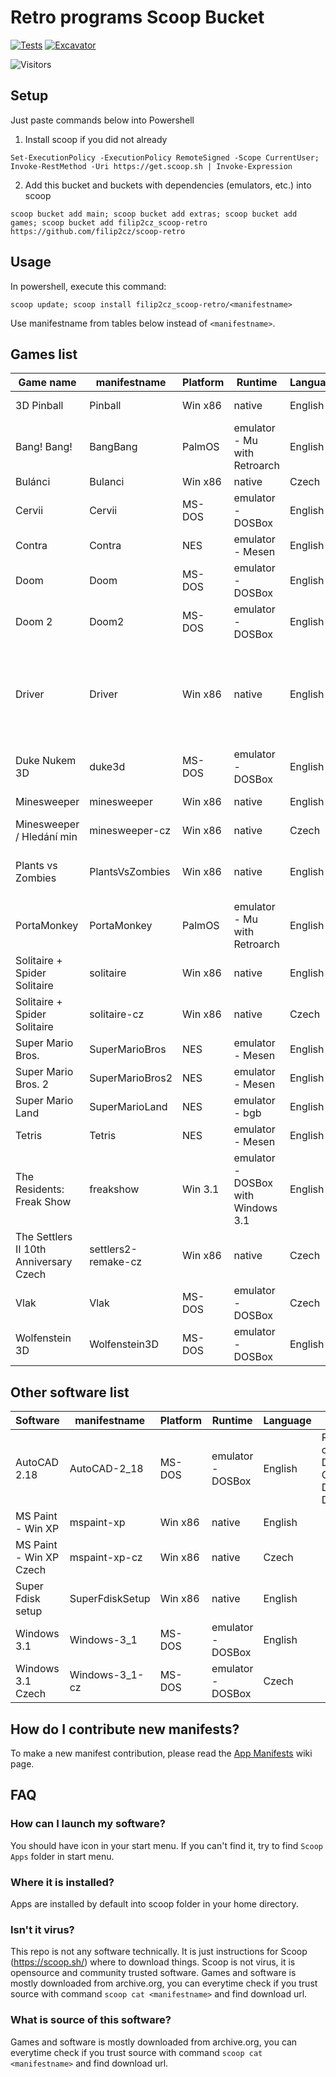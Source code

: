# Retro programs Scoop Bucket

[![Tests](https://github.com/filip2cz/scoop-retro/actions/workflows/ci.yml/badge.svg)](https://github.com/filip2cz/scoop-retro/actions/workflows/ci.yml) [![Excavator](https://github.com/filip2cz/scoop-retro/actions/workflows/excavator.yml/badge.svg)](https://github.com/filip2cz/scoop-retro/actions/workflows/excavator.yml)

![Visitors](https://api.visitorbadge.io/api/daily?path=https%3A%2F%2Fgithub.com%2Ffilip2cz%2Fscoop-retro&label=VISITORS%20TODAY&countColor=%23263759)

## Setup

Just paste commands below into Powershell

1. Install scoop if you did not already
```pwsh
Set-ExecutionPolicy -ExecutionPolicy RemoteSigned -Scope CurrentUser; Invoke-RestMethod -Uri https://get.scoop.sh | Invoke-Expression
```

2. Add this bucket and buckets with dependencies (emulators, etc.) into scoop
```
scoop bucket add main; scoop bucket add extras; scoop bucket add games; scoop bucket add filip2cz_scoop-retro https://github.com/filip2cz/scoop-retro
```

## Usage

In powershell, execute this command:
```
scoop update; scoop install filip2cz_scoop-retro/<manifestname>
```

Use manifestname from tables below instead of `<manifestname>`.

## Games list

| Game name                                 | manifestname          | Platform  | Runtime                               | Language  | Notes |
| ----------------------------------------- | --------------------- | --------- | ------------------------------------- | --------- | ----- |
| 3D Pinball                                | Pinball               | Win x86   | native                | English | Version from Windows XP |
| Bang! Bang!                               | BangBang              | PalmOS    | emulator - Mu with Retroarch          | English   |       |
| Bulánci                                   | Bulanci               | Win x86   | native                                | Czech     |       |
| Cervii                                    | Cervii                | MS-DOS    | emulator - DOSBox                     | English   |       |
| Contra                                    | Contra                | NES       | emulator - Mesen                      | English   |       |
| Doom                                      | Doom                  | MS-DOS    | emulator - DOSBox                     | English   |       |
| Doom 2                                    | Doom2                 | MS-DOS    | emulator - DOSBox                     | English   |       |
| Driver            | Driver | Win x86 | native | English | If it crashes, you can run it in compatability mode - Windows XP service pack 3 |
| Duke Nukem 3D                             | duke3d                | MS-DOS    | emulator - DOSBox                     | English   |       |
| Minesweeper                               | minesweeper           | Win x86   | native                | English | Version from Windows XP |
| Minesweeper / Hledání min                 | minesweeper-cz        | Win x86   | native                | Czech   | Version from Windows XP |
| Plants vs Zombies                         | PlantsVsZombies       | Win x86   | native | English | Version with good old dancing zombies  |
| PortaMonkey                               | PortaMonkey           | PalmOS    | emulator - Mu with Retroarch          | English   |       |
| Solitaire + Spider Solitaire              | solitaire             | Win x86   | native                | English | Version from Windows XP |
| Solitaire + Spider Solitaire              | solitaire-cz          | Win x86   | native                | Czech   | Version from Windows XP |
| Super Mario Bros.                         | SuperMarioBros        | NES       | emulator - Mesen                      | English   |       |
| Super Mario Bros. 2                       | SuperMarioBros2       | NES       | emulator - Mesen                      | English   |       |
| Super Mario Land                          | SuperMarioLand        | NES       | emulator - bgb                        | English   |       |
| Tetris                                    | Tetris                | NES       | emulator - Mesen                      | English   |       |
| The Residents: Freak Show                 | freakshow             | Win 3.1   | emulator - DOSBox with Windows 3.1    | English   |       |
| The Settlers II 10th Anniversary Czech    | settlers2-remake-cz   | Win x86   | native                                | Czech     |       |
| Vlak                                      | Vlak                  | MS-DOS    | emulator - DOSBox                     | Czech     |       |
| Wolfenstein 3D                            | Wolfenstein3D         | MS-DOS    | emulator - DOSBox                     | English   |       |

## Other software list

| Software                  | manifestname      | Platform | Runtime           | Language  | Notes |
| ------------------------- | ----------------- | -------- | ----------------- | --------- | - |
| AutoCAD 2.18 | AutoCAD-2_18 | MS-DOS | emulator - DOSBox | English | Recommended config: Default, except Graphic Display -> 2; Digitizer -> 19 |
| MS Paint - Win XP         | mspaint-xp        | Win x86  | native            | English   | |
| MS Paint - Win XP Czech   | mspaint-xp-cz     | Win x86  | native            | Czech     | |
| Super Fdisk setup         | SuperFdiskSetup   | Win x86  | native            | English   | |
| Windows 3.1               | Windows-3_1       | MS-DOS   | emulator - DOSBox | English   | |
| Windows 3.1 Czech         | Windows-3_1-cz    | MS-DOS   | emulator - DOSBox | Czech     | |

## How do I contribute new manifests?

To make a new manifest contribution, please read the [App Manifests](https://github.com/ScoopInstaller/Scoop/wiki/App-Manifests) wiki page.

## FAQ

### How can I launch my software?
You should have icon in your start menu. If you can't find it, try to find `Scoop Apps` folder in start menu.

### Where it is installed?
Apps are installed by default into scoop folder in your home directory.

### Isn't it virus?
This repo is not any software technically. It is just instructions for Scoop (https://scoop.sh/) where to download things. Scoop is not virus, it is opensource and community trusted software. Games and software is mostly downloaded from archive.org, you can everytime check if you trust source with command `scoop cat <manifestname>` and find download url.

### What is source of this software?
Games and software is mostly downloaded from archive.org, you can everytime check if you trust source with command `scoop cat <manifestname>` and find download url.
